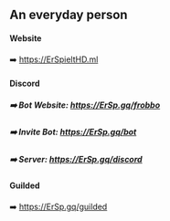 ## An everyday person

#### Website
➡️ https://ErSpieltHD.ml

#### Discord
##### ➡️ Bot Website: https://ErSp.gq/frobbo
##### ➡️ Invite Bot: https://ErSp.gq/bot
##### ➡️ Server: https://ErSp.gq/discord

#### Guilded
➡️ https://ErSp.gq/guilded
